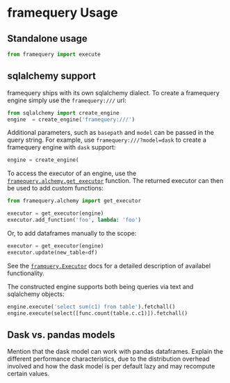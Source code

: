 # framequery Usage

## Standalone usage

```python
from framequery import execute
```

## sqlalchemy support

framequery ships with its own sqlalchemy dialect. To create a framequery engine
simply use the `framequery:///` url:
 
```python
from sqlalchemy import create_engine
engine  = create_engine('framequery:///')
```
 
Additional parameters, such as `basepath` and `model` can be passed in the 
query string. For example, use  `framequery:///?model=dask` to create a 
framequery engine with `dask` support:

```python
engine = create_engine(
```

To access the executor of an engine, use the 
[`framequery.alchemy.get_executor`](Api.md#framequery.alchemy.get_executor) 
function. The returned executor can then be used to add custom functions:

```python
from framequery.alchemy import get_executor

executor = get_executor(engine)
executor.add_function('foo', lambda: 'foo')
```

Or, to add dataframes manually to the scope:

```python
executor = get_executor(engine)
executor.update(new_table=df)
```

See the [`framquery.Executor`](Api.md#framequery.executor) docs for a detailed
description of availabel functionality.

The constructed engine supports both being queries via text and sqlalchemy
objects: 

```python
engine.execute('select sum(c1) from table').fetchall()
engine.execute(select([func.count(table.c.c1)]).fetchall()
```

## Dask vs. pandas models

Mention that the dask model can work with pandas dataframes. Explain the 
different performance characteristics, due to the distribution overhead 
involved and how the dask model is per default lazy and may recompute certain
values.
